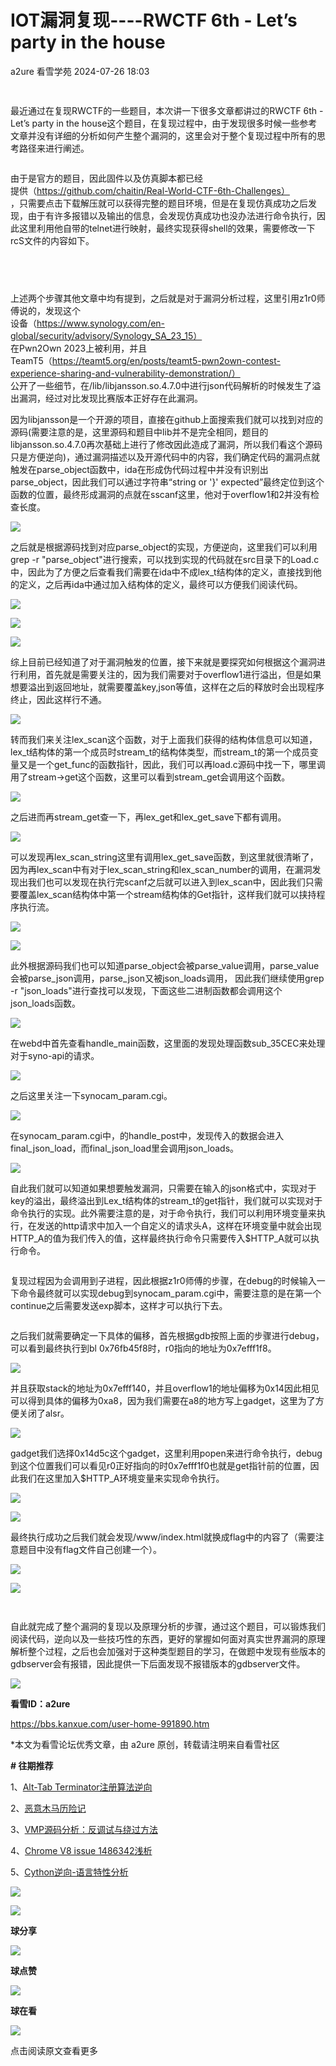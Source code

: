 #  IOT漏洞复现----RWCTF 6th - Let’s party in the house   
a2ure  看雪学苑   2024-07-26 18:03  
  
##   
##   
  
##   
  
```
```  
  
  
  
最近通过在复现RWCTF的一些题目，本次讲一下很多文章都讲过的RWCTF 6th - Let’s party in the house这个题目，在复现过程中，由于发现很多时候一些参考文章并没有详细的分析如何产生整个漏洞的，这里会对于整个复现过程中所有的思考路径来进行阐述。  
  
  
  
```
```  
  
  
  
由于是官方的题目，因此固件以及仿真脚本都已经  
提供（https://github.com/chaitin/Real-World-CTF-6th-Challenges）  
，只需要点击下载解压就可以获得完整的题目环境，但是在复现仿真成功之后发现，由于有许多报错以及输出的信息，会发现仿真成功也没办法进行命令执行，因此这里利用他自带的telnet进行映射，最终实现获得shell的效果，需要修改一下rcS文件的内容如下。  
  
  
```
```  
  
  
```
```  
  
##   
##   
  
```
```  
  
  
  
上述两个步骤其他文章中均有提到，之后就是对于漏洞分析过程，这里引用z1r0师傅说的，发现这个  
设备（https://www.synology.com/en-global/security/advisory/Synology_SA_23_15）  
在Pwn2Own 2023上被利用，并且  
TeamT5（https://teamt5.org/en/posts/teamt5-pwn2own-contest-experience-sharing-and-vulnerability-demonstration/）  
公开了一些细节，在/lib/libjansson.so.4.7.0中进行json代码解析的时候发生了溢出漏洞，经过对比发现比赛版本正好存在此漏洞。  
  
  
因为libjansson是一个开源的项目，直接在github上面搜索我们就可以找到对应的源码(需要注意的是，这里源码和题目中lib并不是完全相同，题目的libjansson.so.4.7.0再次基础上进行了修改因此造成了漏洞，所以我们看这个源码只是方便逆向)，通过漏洞描述以及开源代码中的内容，我们确定代码的漏洞点就触发在parse_object函数中，ida在形成伪代码过程中并没有识别出parse_object，因此我们可以通过字符串“string or '}' expected”最终定位到这个函数的位置，最终形成漏洞的点就在sscanf这里，他对于overflow1和2并没有检查长度。  
  
  
![](https://mmbiz.qpic.cn/sz_mmbiz_png/1UG7KPNHN8GHxf07w1PYL5PTBo9YHekzqIGH4ibNFvbSW3aFib08OkIKp2ic8aQibbEeusu6t1uOsCg2OdRyUbZZyA/640?wx_fmt=png&from=appmsg "")  
  
  
之后就是根据源码找到对应parse_object的实现，方便逆向，这里我们可以利用grep -r "parse_object"进行搜索，可以找到实现的代码就在src目录下的Load.c中，因此为了方便之后查看我们需要在ida中不成lex_t结构体的定义，直接找到他的定义，之后再ida中通过加入结构体的定义，最终可以方便我们阅读代码。  
  
  
![](https://mmbiz.qpic.cn/sz_mmbiz_png/1UG7KPNHN8GHxf07w1PYL5PTBo9YHekzHhPttyiaVF8rISJo40fk4G3v28GyoXdtxlIFpukaPAIcXzDqK7ibvWWQ/640?wx_fmt=png&from=appmsg "")  
  
![](https://mmbiz.qpic.cn/sz_mmbiz_png/1UG7KPNHN8GHxf07w1PYL5PTBo9YHekzreo0EoMD8lDCqx1WVZM68B8NUrTUnzC7X4G82PAtfOial5eJsfI1Qqw/640?wx_fmt=png&from=appmsg "")  
  
![](https://mmbiz.qpic.cn/sz_mmbiz_png/1UG7KPNHN8GHxf07w1PYL5PTBo9YHekzVmVOVQuESicWLFN6ePiceuicdE2Ax9AGu9ltKiaTRXlXfaGfEtL53UibHYQ/640?wx_fmt=png&from=appmsg "")  
  
  
综上目前已经知道了对于漏洞触发的位置，接下来就是要探究如何根据这个漏洞进行利用，首先就是需要关注的，因为我们需要对于overflow1进行溢出，但是如果想要溢出到返回地址，就需要覆盖key,json等值，这样在之后的释放时会出现程序终止，因此这样行不通。  
  
  
![](https://mmbiz.qpic.cn/sz_mmbiz_png/1UG7KPNHN8GHxf07w1PYL5PTBo9YHekzPPxBjU1dL1ED21F1ia3jTCV5bDC1GsA9S6uhB1tVaO1uBicexFoGgk8w/640?wx_fmt=png&from=appmsg "")  
  
  
转而我们来关注lex_scan这个函数，对于上面我们获得的结构体信息可以知道，lex_t结构体的第一个成员时stream_t的结构体类型，而stream_t的第一个成员变量又是一个get_func的函数指针，因此，我们可以再load.c源码中找一下，哪里调用了stream->get这个函数，这里可以看到stream_get会调用这个函数。  
  
  
![](https://mmbiz.qpic.cn/sz_mmbiz_png/1UG7KPNHN8GHxf07w1PYL5PTBo9YHekzEicjupGHV0RXcPMFTEQo23GJKGAibxRGnGru1wMzmGZtOfZmsTeUfXkg/640?wx_fmt=png&from=appmsg "")  
  
  
之后进而再stream_get查一下，再lex_get和lex_get_save下都有调用。  
  
  
![](https://mmbiz.qpic.cn/sz_mmbiz_png/1UG7KPNHN8GHxf07w1PYL5PTBo9YHekzUZFSRDGaJNaoaZpdicJuYR2Yz19Cd1KxD8SVeERXeb3onb7u7acYoNg/640?wx_fmt=png&from=appmsg "")  
  
  
可以发现再lex_scan_string这里有调用lex_get_save函数，到这里就很清晰了，因为再lex_scan中有对于lex_scan_string和lex_scan_number的调用，在漏洞发现出我们也可以发现在执行完scanf之后就可以进入到lex_scan中，因此我们只需要覆盖lex_scan结构体中第一个stream结构体的Get指针，这样我们就可以挟持程序执行流。  
  
  
![](https://mmbiz.qpic.cn/sz_mmbiz_png/1UG7KPNHN8GHxf07w1PYL5PTBo9YHekzKZSjQZdPyiahbXD6ZIwcgichvYxG17rReZmZ2baqr9lkFDLCacc05OicQ/640?wx_fmt=png&from=appmsg "")  
  
![](https://mmbiz.qpic.cn/sz_mmbiz_png/1UG7KPNHN8GHxf07w1PYL5PTBo9YHekz9dL5ica7FNtm0ss14pjSJT0g7mL9HfCIKKiaZSNZcq1n9Dld9uKBC8Ag/640?wx_fmt=png&from=appmsg "")  
  
  
此外根据源码我们也可以知道parse_object会被parse_value调用，parse_value会被parse_json调用，parse_json又被json_loads调用， 因此我们继续使用grep -r "json_loads"进行查找可以发现，下面这些二进制函数都会调用这个json_loads函数。  
  
  
![](https://mmbiz.qpic.cn/sz_mmbiz_png/1UG7KPNHN8GHxf07w1PYL5PTBo9YHekze83Tg9QSYT8o13b7wO6noyy076CPeMQhPlibLLIHhUibuvicrNWXkrscA/640?wx_fmt=png&from=appmsg "")  
  
  
在webd中首先查看handle_main函数，这里面的发现处理函数sub_35CEC来处理对于syno-api的请求。  
  
  
![](https://mmbiz.qpic.cn/sz_mmbiz_png/1UG7KPNHN8GHxf07w1PYL5PTBo9YHekz7SxxYpicl1Oh3cyE7qSw8nYP4TEzscElc6tIRKkibw0s7ibq8RjD35dyQ/640?wx_fmt=png&from=appmsg "")  
  
  
之后这里关注一下synocam_param.cgi。  
  
  
![](https://mmbiz.qpic.cn/sz_mmbiz_png/1UG7KPNHN8GHxf07w1PYL5PTBo9YHekzib8Cib99kjMBk6fzMJiaQ6tBT4MpUYnB26bvXF6SUPeA1uTvSa7kwfrHg/640?wx_fmt=png&from=appmsg "")  
  
  
在synocam_param.cgi中，的handle_post中，发现传入的数据会进入final_json_load，而final_json_load里会调用json_loads。  
  
  
![](https://mmbiz.qpic.cn/sz_mmbiz_png/1UG7KPNHN8GHxf07w1PYL5PTBo9YHekzSlQWprCia7ogtN6icOfAC0ZCEaFCiazUsXiaWB4tGDicibVaYoF19x4Va8RQ/640?wx_fmt=png&from=appmsg "")  
  
  
自此我们就可以知道如果想要触发漏洞，只需要在输入的json格式中，实现对于key的溢出，最终溢出到Lex_t结构体的stream_t的get指针，我们就可以实现对于命令执行的实现。此外需要注意的是，对于命令执行，我们可以利用环境变量来执行，在发送的http请求中加入一个自定义的请求头A，这样在环境变量中就会出现HTTP_A的值为我们传入的值，这样最终执行命令只需要传入$HTTP_A就可以执行命令。  
  
  
  
```
```  
  
  
  
复现过程因为会调用到子进程，因此根据z1r0师傅的步骤，在debug的时候输入一下命令最终就可以实现debug到synocam_param.cgi中，需要注意的是在第一个continue之后需要发送exp脚本，这样才可以执行下去。  
  
  
```
```  
  
  
  
之后我们就需要确定一下具体的偏移，首先根据gdb按照上面的步骤进行debug，可以看到最终执行到bl 0x76fb45f8时，r0指向的地址为0x7efff1f8。  
  
  
![](https://mmbiz.qpic.cn/sz_mmbiz_png/1UG7KPNHN8GHxf07w1PYL5PTBo9YHekzsvNanC6mN20zVoV6lXCOa0MTNhPdKMic1dpGjxUwVrgj2GNLo44sFUA/640?wx_fmt=png&from=appmsg "")  
  
  
并且获取stack的地址为0x7efff140，并且overflow1的地址偏移为0x14因此相见可以得到具体的偏移为0xa8，因为我们需要在a8的地方写上gadget，这里为了方便关闭了alsr。  
  
  
![](https://mmbiz.qpic.cn/sz_mmbiz_png/1UG7KPNHN8GHxf07w1PYL5PTBo9YHekzefvQqiacnrx5heScibKNpgibMzzZ5tiawkpQjy2oclZTmRkjAs3zdUGicBA/640?wx_fmt=png&from=appmsg "")  
  
  
gadget我们选择0x14d5c这个gadget，这里利用popen来进行命令执行，debug到这个位置我们可以看见r0正好指向的时0x7efff1f0也就是get指针前的位置，因此我们在这里加入$HTTP_A环境变量来实现命令执行。  
  
  
![](https://mmbiz.qpic.cn/sz_mmbiz_png/1UG7KPNHN8GHxf07w1PYL5PTBo9YHekz2ribOJaZuuRwBx6eVicjFS0h5tUKzHdDDZpFhYw4zwT4tyhdRf7yxOIg/640?wx_fmt=png&from=appmsg "")  
  
![](https://mmbiz.qpic.cn/sz_mmbiz_png/1UG7KPNHN8GHxf07w1PYL5PTBo9YHekzohbiay0CXibjFjZqGpeXbLyCLjbYicRnpfumwdwow6eciaDOT74Sa1YRHg/640?wx_fmt=png&from=appmsg "")  
  
  
最终执行成功之后我们就会发现/www/index.html就换成flag中的内容了（需要注意题目中没有flag文件自己创建一个）。  
  
  
![](https://mmbiz.qpic.cn/sz_mmbiz_png/1UG7KPNHN8GHxf07w1PYL5PTBo9YHekzibiaY4vF6g23YydRY5Xoq0Sw2qb81yrwObJTbOE81aMY9TQVpb4yySpg/640?wx_fmt=png&from=appmsg "")  
  
![](https://mmbiz.qpic.cn/sz_mmbiz_png/1UG7KPNHN8GHxf07w1PYL5PTBo9YHekzj5ehUicRXZcpHmJw4WFUycG1v6Y5Uia7YbiaibV2KMFhOn5xwrPFrE9VPQ/640?wx_fmt=png&from=appmsg "")  
##   
##   
  
```
```  
  
  
  
自此就完成了整个漏洞的复现以及原理分析的步骤，通过这个题目，可以锻炼我们阅读代码，逆向以及一些技巧性的东西，更好的掌握如何面对真实世界漏洞的原理解析整个过程，之后也会加强对于这种类型题目的学习，在做题中发现有些版本的gdbserver会有报错，因此提供一下后面发现不报错版本的gdbserver文件。  
  
  
  
  
![](https://mmbiz.qpic.cn/sz_mmbiz_png/1UG7KPNHN8GHxf07w1PYL5PTBo9YHekzNp93nVONWOUglFp0I0yYCZ8DiaLdfMTRJibaMDjzPLpHlsAOIMlKWs2Q/640?wx_fmt=png&from=appmsg "")  
  
  
**看雪ID：a2ure**  
  
https://bbs.kanxue.com/user-home-991890.htm  
  
*本文为看雪论坛优秀文章，由 a2ure 原创，转载请注明来自看雪社区  
  
  
[](http://mp.weixin.qq.com/s?__biz=MjM5NTc2MDYxMw==&mid=2458563721&idx=1&sn=e2cc8158623ee93a36640990531d4b1a&chksm=b18d840386fa0d15cf8cb0fbf51100ab9e1c54ed453f329470eb54243f1db836d56a8fae7809&scene=21#wechat_redirect)  
  
  
**# 往期推荐**  
  
1、[Alt-Tab Terminator注册算法逆向](http://mp.weixin.qq.com/s?__biz=MjM5NTc2MDYxMw==&mid=2458563181&idx=1&sn=1dd42dbb95362d9678431b94473ab1f4&chksm=b18d82e786fa0bf1681d92f0d13b064eeae9530e5b2e86f78fd7f4d2662bfaffe5e99993d08f&scene=21#wechat_redirect)  
  
  
2、[恶意木马历险记](http://mp.weixin.qq.com/s?__biz=MjM5NTc2MDYxMw==&mid=2458562562&idx=2&sn=1d66bb3141b820c717f86d349660e9ec&chksm=b18d808886fa099efc353521af0839c9bf5fbd4cae2985cf3a9a6ea28fa617f8300c0ab115a7&scene=21#wechat_redirect)  
  
  
3、[VMP源码分析：反调试与绕过方法](http://mp.weixin.qq.com/s?__biz=MjM5NTc2MDYxMw==&mid=2458562488&idx=2&sn=fe5bd1498948137775db5f454bd5a6a2&chksm=b18d9f3286fa162491072b9cd141784c1a60b2b00fd8203f865c51ef753e3f45573a78810949&scene=21#wechat_redirect)  
  
  
4、[Chrome V8 issue 1486342浅析](http://mp.weixin.qq.com/s?__biz=MjM5NTc2MDYxMw==&mid=2458562487&idx=2&sn=b2d6ad2776d37f416933e1439f244430&chksm=b18d9f3d86fa162b5edfd1c8e616c9ea5460cf21afc5d41cfd8122fbc73830c61f125c8a4960&scene=21#wechat_redirect)  
  
  
5、[Cython逆向-语言特性分析](http://mp.weixin.qq.com/s?__biz=MjM5NTc2MDYxMw==&mid=2458562186&idx=1&sn=bd95ad7951c93578ed5f0cbb1971332c&chksm=b18d9e0086fa1716382e78c54135a0a296fa215688b9a741576d41897729625284287e598faf&scene=21#wechat_redirect)  
  
  
  
![](https://mmbiz.qpic.cn/mmbiz_jpg/Uia4617poZXP96fGaMPXib13V1bJ52yHq9ycD9Zv3WhiaRb2rKV6wghrNa4VyFR2wibBVNfZt3M5IuUiauQGHvxhQrA/640?wx_fmt=other&wxfrom=5&wx_lazy=1&wx_co=1&tp=webp "")  
  
  
![](https://mmbiz.qpic.cn/sz_mmbiz_gif/1UG7KPNHN8EIHBaXGq9BqBH3zkpkY5JictMw5qOWdKJhoy2h6vDbHicpbGhAvHHesmGaRdVuyCo7GQiaoW9R6iaYBw/640?wx_fmt=gif&from=appmsg "")  
  
**球分享**  
  
![](https://mmbiz.qpic.cn/sz_mmbiz_gif/1UG7KPNHN8EIHBaXGq9BqBH3zkpkY5JictMw5qOWdKJhoy2h6vDbHicpbGhAvHHesmGaRdVuyCo7GQiaoW9R6iaYBw/640?wx_fmt=gif&from=appmsg "")  
  
**球点赞**  
  
![](https://mmbiz.qpic.cn/sz_mmbiz_gif/1UG7KPNHN8EIHBaXGq9BqBH3zkpkY5JictMw5qOWdKJhoy2h6vDbHicpbGhAvHHesmGaRdVuyCo7GQiaoW9R6iaYBw/640?wx_fmt=gif&from=appmsg "")  
  
**球在看**  
  
  
  
![](https://mmbiz.qpic.cn/sz_mmbiz_gif/1UG7KPNHN8EIHBaXGq9BqBH3zkpkY5JicEiaq58E76UwjDCQR0oCmO9AUnStS42W5ZgDfVoSj6seRBIBLu6U7tNw/640?wx_fmt=gif&from=appmsg "")  
  
点击阅读原文查看更多  
  
